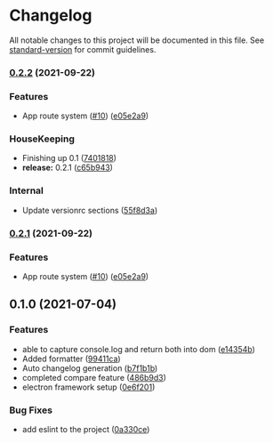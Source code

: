 # Changelog

All notable changes to this project will be documented in this file. See [standard-version](https://github.com/conventional-changelog/standard-version) for commit guidelines.

### [0.2.2](https://github.com/sprakash57/ecslate/compare/v0.1.0...v0.2.2) (2021-09-22)


### Features

* App route system ([#10](https://github.com/sprakash57/ecslate/issues/10)) ([e05e2a9](https://github.com/sprakash57/ecslate/commits/e05e2a97573608e3ec4b04f63f5da55751e44e79))


### HouseKeeping

* Finishing up 0.1 ([7401818](https://github.com/sprakash57/ecslate/commits/7401818b7fda4b8d5f8087a7f4621fd762d86426))
* **release:** 0.2.1 ([c65b943](https://github.com/sprakash57/ecslate/commits/c65b94365411adf8ab5c96f21641a62cf2ee22d3))


### Internal

* Update versionrc sections ([55f8d3a](https://github.com/sprakash57/ecslate/commits/55f8d3a09155e028c95312b4fc290d38b0f74991))

### [0.2.1](https://github.com/sprakash57/ecslate/compare/v0.1.0...v0.2.1) (2021-09-22)


### Features

* App route system ([#10](https://github.com/sprakash57/ecslate/issues/10)) ([e05e2a9](https://github.com/sprakash57/ecslate/commits/e05e2a97573608e3ec4b04f63f5da55751e44e79))

## 0.1.0 (2021-07-04)


### Features

* able to capture console.log and return both into dom ([e14354b](https://github.com/sprakash57/ecslate/commits/e14354b7ec89ca178883f7f2cb60df60d4b1d7b4))
* Added formatter ([99411ca](https://github.com/sprakash57/ecslate/commits/99411caaa58dac685b15fd3835702656b2e4fa51))
* Auto changelog generation ([b7f1b1b](https://github.com/sprakash57/ecslate/commits/b7f1b1b4712466445bbf5154b6d98b45bf856e0b))
* completed compare feature ([486b9d3](https://github.com/sprakash57/ecslate/commits/486b9d37d8006bf31a0b8f0f0996e93d92da0563))
* electron framework setup ([0e6f201](https://github.com/sprakash57/ecslate/commits/0e6f2012d85f9ad027b4a1ca9c2ccb5847eee2b0))


### Bug Fixes

* add eslint to the project ([0a330ce](https://github.com/sprakash57/ecslate/commits/0a330ce8a8e2504786de2636a9b2bab27ddb25a1))
